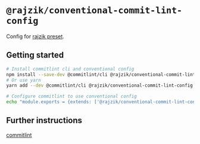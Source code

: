 # `@rajzik/conventional-commit-lint-config`

Config for [rajzik preset](../conventional-changelog).

## Getting started

```sh
# Install commitlint cli and conventional config
npm install --save-dev @commitlint/cli @rajzik/conventional-commit-lint-config
# Or use yarn
yarn add --dev @commitlint/cli @rajzik/conventional-commit-lint-config

# Configure commitlint to use conventional config
echo "module.exports = {extends: ['@rajzik/conventional-commit-lint-config']}" > commitlint.config.js
```

## Further instructions

[commitlint](https://github.com/conventional-changelog/commitlint)

